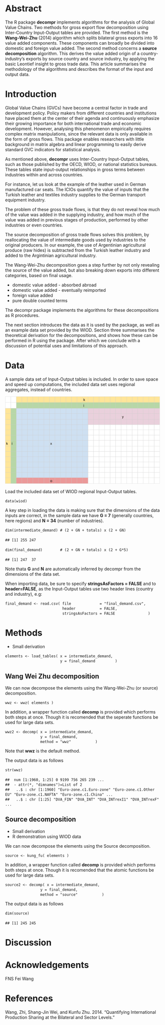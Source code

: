 Abstract
========

The R package **decompr** implements algorithms for the analysis of
Global Value Chains. Two methods for gross export flow decomposition
using Inter-Country Input-Output tables are provided. The first method
is the **Wang-Wei-Zhu** (2014) algorithm which splits bilateral gross
exports into 16 value added components. These components can broadly be
divided into domestic and foreign value added. The second method
concerns a **source decomposition** algorithm. This derives the value
added origin of a country-industry’s exports by source country and
source industry, by applying the basic Leontief insight to gross trade
data. This article summarises the methodology of the algorithms and
describes the format of the input and output data.

Introduction
============

Global Value Chains (GVCs) have become a central factor in trade and
development policy. Policy makers from different countries and
institutions have placed them at the center of their agenda and
continuously emphasize their growing importance for both international
trade and economic development. However, analysing this phenomenon
empirically requires complex matrix manipulations, since the relevant
data is only available in the form of gross flows. This package enables
researchers with little background in matrix algebra and linear
programming to easily derive standard GVC indicators for statistical
analysis.

As mentioned above, **decompr** uses Inter-Country Input-Output tables,
such as those published by the OECD, WIOD, or national statistics
bureaus. These tables state input-output relationships in gross terms
between industries within and across countries.

For instance, let us look at the example of the leather used in German
manufactured car seats. The ICIOs quantify the value of inputs that the
Turkish leather and textiles industry supplies to the German transport
equipment industry.

The problem of these gross trade flows, is that they do not reveal how
much of the value was added in the supplying industry, and how much of
the value was added in previous stages of production, performed by other
industries or even countries.

The source decomposition of gross trade flows solves this problem, by
reallocating the value of intermediate goods used by industries to the
original producers. In our example, the use of Argentinian agricultural
produce (raw hides) is subtracted from the Turkish leather industry and
added to the Argintinian agricultural industry.

The Wang-Wei-Zhu decomposition goes a step further by not only revealing
the source of the value added, but also breaking down exports into
different categories, based on final usage.

-   domestic value added - absorbed abroad
-   domestic value added - eventually reimported
-   foreign value added
-   pure double counted terms

The decompr package implements the algorithms for these decompositions
as R procedures.

The next section introduces the data as it is used by the package, as
well as an example data set provided by the WIOD. Section three
summarises the theoretical derivation for the decompositions, and shows
how these can be performed in R using the package. After which we
conclude with a discussion of potential uses and limitations of this
approach.

Data
====

A sample data set of Input-Output tables is included. In order to save
space and speed up computations, the included data set uses regional
aggregates, instead of countries.

![Data format](figures/data_format.png)

Load the included data set of WIOD regional Input-Output tables.

    data(wiod)

A key step in loading the data is making sure that the dimensions of the
data inputs are correct, in the sample data we have **G = 7** (generally
countries, here regions) and **N = 34** (number of industries).

    dim(intermediate_demand) # (2 + GN + totals) x (2 + GN)

    ## [1] 255 247

    dim(final_demand)        # (2 + GN + totals) x (2 + G*5)

    ## [1] 247  37

Note thata **G** and **N** are automatically inferred by decompr from
the dimensions of the data set.

When importing data, be sure to specify **stringsAsFactors = FALSE** and
to **header=FALSE**, as the Input-Output tables use two header lines
(country and industry), e.g:

    final_demand <- read.csv( file             = "final_demand.csv",
                              header           = FALSE,
                              stringsAsFactors = FALSE               )

Methods
=======

-   Small derivation

<!-- -->

    elements <- load_tables( x = intermediate_demand,
                             y = final_demand         )

Wang Wei Zhu decomposition
--------------------------

We can now decompose the elements using the Wang-Wei-Zhu (or source)
decomposition.

    wwz <- wwz( elements )

In addition, a wrapper function called **decomp** is provided which
performs both steps at once. Though it is recomended that the seperate
functions be used for large data sets.

    wwz2 <- decomp( x = intermediate_demand,
                    y = final_demand,
                    method = "wwz"           )

Note that **wwz** is the default method.

The output data is as follows

    str(wwz)

    ##  num [1:1960, 1:25] 0 9199 756 265 239 ...
    ##  - attr(*, "dimnames")=List of 2
    ##   ..$ : chr [1:1960] "Euro-zone.c1.Euro-zone" "Euro-zone.c1.Other EU" "Euro-zone.c1.NAFTA" "Euro-zone.c1.China" ...
    ##   ..$ : chr [1:25] "DVA_FIN" "DVA_INT" "DVA_INTrexI1" "DVA_INTrexF" ...

Source decomposition
--------------------

-   Small derivation
-   R demonstration using WIOD data

We can now decompose the elements using the Source decomposition.

    source <- kung_fu( elements )

In addition, a wrapper function called **decomp** is provided which
performs both steps at once. Though it is recomended that the atomic
functions be used for large data sets.

    source2 <- decomp( x = intermediate_demand,
                    y = final_demand,
                    method = "source"           )

The output data is as follows

    dim(source)

    ## [1] 245 245

Discussion
==========

Acknowledgements
================

FNS Fei Wang

References
==========

Wang, Zhi, Shang-Jin Wei, and Kunfu Zhu. 2014. “Quantifying
International Production Sharing at the Bilateral and Sector Levels.”
